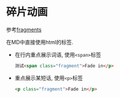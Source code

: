 # 碎片动画

参考[fragments](https://revealjs.com/fragments/)


在MD中直接使用html的标签.

- 在行内重点展示词语, 使用`<span>`标签

    ```markdown
    测试<span class="fragment">Fade in</p>
    ```

- 重点展示某短话, 使用`<p>`标签

    ```markdown
    <p class="fragment">Fade in</p>
    ```











